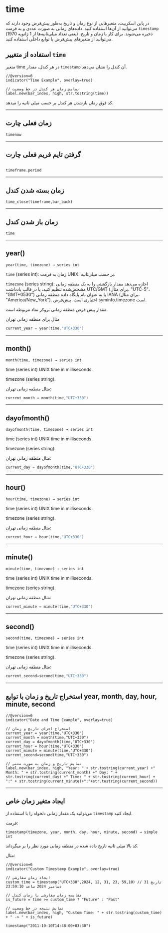 # time

در پاین اسکریپت، متغیرهایی از نوع زمان و تاریخ به‌طور پیش‌فرض وجود دارند که می‌توانید از آن‌ها استفاده کنید. داده‌های زمانی به صورت عددی و به فرمت `timestamp` (یعنی تعداد میلی‌ثانیه‌ها از 1 ژانویه 1970) ذخیره می‌شوند. برای کار با زمان و تاریخ، می‌توانید از متغیرهای پیش‌فرض یا توابع داخلی استفاده کنید.


## استفاده از متغییر `time`


متغیر time در هر کندل، مقدار `timestamp` آن کندل را نشان می‌دهد.

```pine
//@version=6
indicator("Time Example", overlay=true)

// نمایش زمان هر کندل در خط وضعیت
label.new(bar_index, high, str.tostring(time))

```
کد فوق زمان بازشدن هر کندل بر حسب میلی ثانیه را میدهد.

---

## زمان فعلی چارت

```pine
timenow

```

---

## گرفتن تایم فریم فعلی چارت

```pine

timeframe.period

```

---

## زمان بسته شدن کندل

```pine
time_close(timeframe,bar_back)
```

---

## زمان باز شدن کندل

```pine
time
```

---


## year()


```pine
year(time, timezone) → series int

```
`time` (series int): زمان به فرمت UNIX، بر حسب میلی‌ثانیه.

`timezone` (series string): اجازه می‌دهد مقدار بازگشتی را به یک منطقه زمانی مشخص‌شده تنظیم کنید، یا در قالب یادداشت UTC/GMT (برای مثال، "UTC-5"، "GMT+0530") یا به عنوان نام پایگاه داده منطقه زمانی IANA (برای مثال، "America/New_York"). اختیاری است. پیش‌فرض syminfo.timezone است.

مقدار پیش فرض منطقه زمانی بروکر نماد مربوطه است.

مثال برای منطقه زمانی تهران

```c
current_year = year(time,"UTC+330")

```

---

## month()

```pine
month(time, timezone) → series int

```
time (series int) UNIX time in milliseconds.

timezone (series string).

مثال منطقه زمانی تهران:

```c
current_month = month(time,"UTC+330")

```

---

## dayofmonth()

```pine
dayofmonth(time, timezone) → series int

```

time (series int) UNIX time in milliseconds.

timezone (series string).

مثال منطقه زمانی تهران:

```c
current_day = dayofmonth(time,"UTC+330")

```

---

## hour()

```pine
hour(time, timezone) → series int

```
time (series int) UNIX time in milliseconds.

timezone (series string).

مثال منطقه زمانی تهران:

```c
current_hour = hour(time,"UTC+330")

```

---

## minute()

```pine
minute(time, timezone) → series int

```
time (series int) UNIX time in milliseconds.

timezone (series string).

مثال منطقه زمانی تهران:

```c
current_minute = minute(time,"UTC+330")

```

---

## second()

```pine
second(time, timezone) → series int

```
time (series int) UNIX time in milliseconds.

timezone (series string).

مثال منطقه زمانی تهران:

```c
current_second=second(time,"UTC+330")

```

---


## استخراج تاریخ و زمان با توابع year, month, day, hour, minute, second

```pine
//@version=6
indicator("Date and Time Example", overlay=true)

// استخراج اجزای تاریخ و زمان
current_year = year(time,"UTC+330")
current_month = month(time,"UTC+330")
current_day = dayofmonth(time,"UTC+330")
current_hour = hour(time,"UTC+330")
current_minute = minute(time,"UTC+330")
current_second=second(time,"UTC+330")

// نمایش تاریخ و زمان به صورت متنی 
label.new(bar_index, high, "Year: " + str.tostring(current_year) +" Month: " + str.tostring(current_month) +" Day: " + str.tostring(current_day) +" Time: " + str.tostring(current_hour) + ":" + str.tostring(current_minute)+":"+str.tostring(current_second))

```

---

## ایجاد متغیر زمان خاص

می‌توانید یک مقدار زمانی دلخواه را با استفاده از `timestamp` ایجاد کنید.

فرمت:

```pine
timestamp(timezone, year, month, day, hour, minute, second) → simple int

```

کد بالا میلی ثانیه تاریخ داده شده در منطقه زمانی مورد نظر را بر میگرداند.

مثال:

```pine
//@version=6
indicator("Custom Timestamp Example", overlay=true)

// ایجاد زمان سفارشی
custom_time = timestamp("UTC+330",2024, 12, 31, 23, 59,10) // تاریخ 31 دسامبر 2024 ساعت 23:59:10

// مقایسه زمان سفارشی با زمان کندل
is_future = time >= custom_time ? "Future" : "Past"

// نمایش نتیجه در خط وضعیت
label.new(bar_index, high, "Custom Time: " + str.tostring(custom_time) + " -> " + is_future)

```

```pine
timestamp("2011-10-10T14:48:00+03:30")

```

